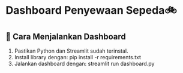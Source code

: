 # Dashboard Penyewaan Sepeda🚲

## 📌 Cara Menjalankan Dashboard
1. Pastikan Python dan Streamlit sudah terinstal.
2. Install library dengan:
pip install -r requirements.txt
3. Jalankan dashboard dengan:
streamlit run dashboard.py